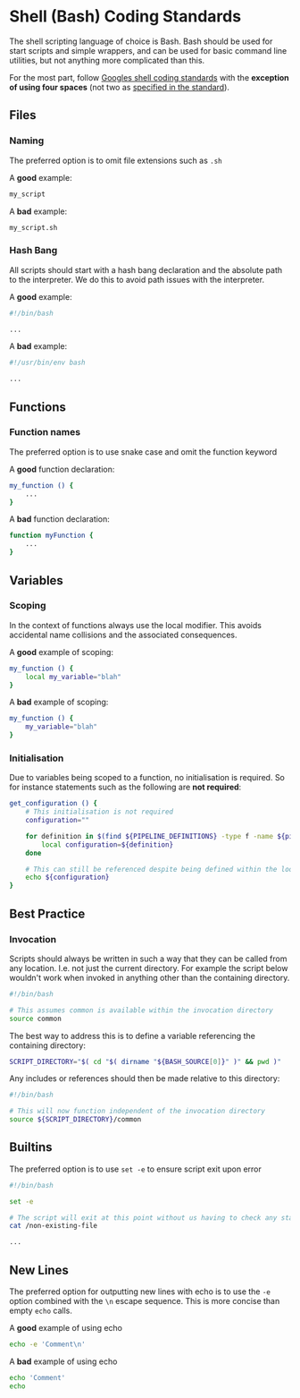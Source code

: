 # Shell (Bash) Coding Standards

The shell scripting language of choice is Bash.  Bash should be used for start
scripts and simple wrappers, and can be used for basic command line utilities,
but not anything more complicated than this.

For the most part, follow
[Googles shell coding standards](https://google.github.io/styleguide/shell.xml)
with the **exception of using four spaces** (not two as
[specified in the standard](https://google.github.io/styleguide/shell.xml#Indentation)).

## Files

### Naming

The preferred option is to omit file extensions such as `.sh`

A **good** example:

```sh
my_script
```

A **bad** example:

```sh
my_script.sh
```

### Hash Bang

All scripts should start with a hash bang declaration and the absolute path to
the interpreter. We do this to avoid path issues with the interpreter.

A **good** example:

```sh
#!/bin/bash

...
```

A **bad** example:

```sh
#!/usr/bin/env bash

...
```

## Functions

### Function names

The preferred option is to use snake case and omit the function keyword

A **good** function declaration:

```sh
my_function () {
    ...
}
```

A **bad** function declaration:

```sh
function myFunction {
    ...
}
```

## Variables

### Scoping

In the context of functions always use the local modifier. This avoids
accidental name collisions and the associated consequences.

A **good** example of scoping:

```sh
my_function () {
    local my_variable="blah"
}
```

A **bad** example of scoping:

```sh
my_function () {
    my_variable="blah"
}
```

### Initialisation

Due to variables being scoped to a function, no initialisation is required. So
for instance statements such as the following are **not required**:

<!-- markdownlint-disable MD013 -->
```sh
get_configuration () {
    # This initialisation is not required
    configuration=""

    for definition in $(find ${PIPELINE_DEFINITIONS} -type f -name ${pipeline}); do
        local configuration=${definition}
    done

    # This can still be referenced despite being defined within the loop above
    echo ${configuration}
}
```
<!-- markdownlint-enable MD013 -->

## Best Practice

### Invocation

Scripts should always be written in such a way that they can be called from any
location. I.e. not just the current directory. For example the script below
wouldn't work when invoked in anything other than the containing directory.

```sh
#!/bin/bash

# This assumes common is available within the invocation directory
source common

```

The best way to address this is to define a variable referencing the containing
directory:

```sh
SCRIPT_DIRECTORY="$( cd "$( dirname "${BASH_SOURCE[0]}" )" && pwd )"
```

Any includes or references should then be made relative to this directory:

```sh
#!/bin/bash

# This will now function independent of the invocation directory
source ${SCRIPT_DIRECTORY}/common
```

## Builtins

The preferred option is to use `set -e` to ensure script exit upon error

```sh
#!/bin/bash

set -e

# The script will exit at this point without us having to check any status code
cat /non-existing-file

...
```

## New Lines

The preferred option for outputting new lines with echo is to use the `-e`
option combined with the `\n` escape sequence. This is more concise than empty
`echo` calls.

A **good** example of using echo

```sh
echo -e 'Comment\n'
```

A **bad** example of using echo

```sh
echo 'Comment'
echo
```
